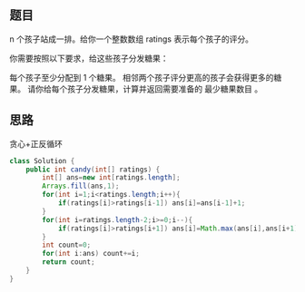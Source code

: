 ## 题目
n 个孩子站成一排。给你一个整数数组 ratings 表示每个孩子的评分。

你需要按照以下要求，给这些孩子分发糖果：

每个孩子至少分配到 1 个糖果。
相邻两个孩子评分更高的孩子会获得更多的糖果。
请你给每个孩子分发糖果，计算并返回需要准备的 最少糖果数目 。
## 思路
贪心+正反循环
```java
class Solution {
    public int candy(int[] ratings) {
        int[] ans=new int[ratings.length];
        Arrays.fill(ans,1);
        for(int i=1;i<ratings.length;i++){
            if(ratings[i]>ratings[i-1]) ans[i]=ans[i-1]+1;
        }
        for(int i=ratings.length-2;i>=0;i--){
            if(ratings[i]>ratings[i+1]) ans[i]=Math.max(ans[i],ans[i+1]+1);
        }
        int count=0;
        for(int i:ans) count+=i;
        return count;
    }
}
```
